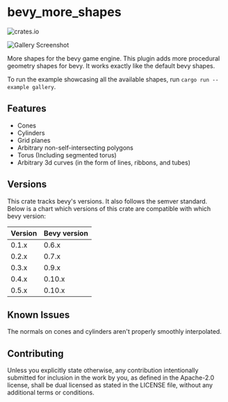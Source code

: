 # bevy_more_shapes
![crates.io](https://img.shields.io/crates/v/bevy_more_shapes.svg)

![Gallery Screenshot](https://github.com/redpandamonium/bevy_more_shapes/blob/97220661580d93c0e53ce1a0ae68cd02d4fa2cda/assets/screenshots/screenshot.png)

More shapes for the bevy game engine. This plugin adds more procedural geometry shapes for bevy.
It works exactly like the default bevy shapes. 

To run the example showcasing all the available shapes, run `cargo run --example gallery`.

## Features

* Cones
* Cylinders
* Grid planes
* Arbitrary non-self-intersecting polygons
* Torus (Including segmented torus)
* Arbitrary 3d curves (in the form of lines, ribbons, and tubes)

## Versions

This crate tracks bevy's versions. It also follows the semver standard.
Below is a chart which versions of this crate are compatible with which bevy version:

| Version | Bevy version |
|---------|--------------|
| 0.1.x   | 0.6.x        |
| 0.2.x   | 0.7.x        |
| 0.3.x   | 0.9.x        |
| 0.4.x   | 0.10.x       |
| 0.5.x   | 0.10.x       |

## Known Issues

The normals on cones and cylinders aren't properly smoothly interpolated. 

## Contributing

Unless you explicitly state otherwise, any contribution intentionally submitted for inclusion in the work by you, as defined in the Apache-2.0 license, shall be dual licensed as stated in the LICENSE file, without any additional terms or conditions.
